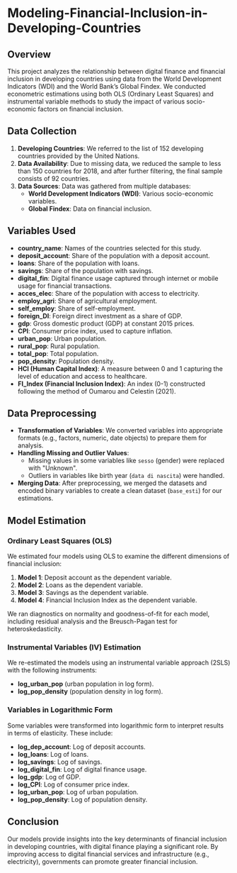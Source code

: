 # Modeling-Financial-Inclusion-in-Developing-Countries

## Overview
This project analyzes the relationship between digital finance and financial inclusion in developing countries using data from the World Development Indicators (WDI) and the World Bank’s Global Findex. We conducted econometric estimations using both OLS (Ordinary Least Squares) and instrumental variable methods to study the impact of various socio-economic factors on financial inclusion.

## Data Collection
1. **Developing Countries**: We referred to the list of 152 developing countries provided by the United Nations.
2. **Data Availability**: Due to missing data, we reduced the sample to less than 150 countries for 2018, and after further filtering, the final sample consists of 92 countries.
3. **Data Sources**: Data was gathered from multiple databases:
   - **World Development Indicators (WDI)**: Various socio-economic variables.
   - **Global Findex**: Data on financial inclusion.

## Variables Used
- **country_name**: Names of the countries selected for this study.
- **deposit_account**: Share of the population with a deposit account.
- **loans**: Share of the population with loans.
- **savings**: Share of the population with savings.
- **digital_fin**: Digital finance usage captured through internet or mobile usage for financial transactions.
- **acces_elec**: Share of the population with access to electricity.
- **employ_agri**: Share of agricultural employment.
- **self_employ**: Share of self-employment.
- **foreign_DI**: Foreign direct investment as a share of GDP.
- **gdp**: Gross domestic product (GDP) at constant 2015 prices.
- **CPI**: Consumer price index, used to capture inflation.
- **urban_pop**: Urban population.
- **rural_pop**: Rural population.
- **total_pop**: Total population.
- **pop_density**: Population density.
- **HCI (Human Capital Index)**: A measure between 0 and 1 capturing the level of education and access to healthcare.
- **FI_Index (Financial Inclusion Index)**: An index (0-1) constructed following the method of Oumarou and Celestin (2021).

## Data Preprocessing
- **Transformation of Variables**: We converted variables into appropriate formats (e.g., factors, numeric, date objects) to prepare them for analysis.
- **Handling Missing and Outlier Values**:
  - Missing values in some variables like `sesso` (gender) were replaced with "Unknown".
  - Outliers in variables like birth year (`data di nascita`) were handled.
- **Merging Data**: After preprocessing, we merged the datasets and encoded binary variables to create a clean dataset (`base_esti`) for our estimations.

## Model Estimation

### Ordinary Least Squares (OLS)
We estimated four models using OLS to examine the different dimensions of financial inclusion:
1. **Model 1**: Deposit account as the dependent variable.
2. **Model 2**: Loans as the dependent variable.
3. **Model 3**: Savings as the dependent variable.
4. **Model 4**: Financial Inclusion Index as the dependent variable.

We ran diagnostics on normality and goodness-of-fit for each model, including residual analysis and the Breusch-Pagan test for heteroskedasticity.

### Instrumental Variables (IV) Estimation
We re-estimated the models using an instrumental variable approach (2SLS) with the following instruments:
- **log_urban_pop** (urban population in log form).
- **log_pop_density** (population density in log form).

### Variables in Logarithmic Form
Some variables were transformed into logarithmic form to interpret results in terms of elasticity. These include:
- **log_dep_account**: Log of deposit accounts.
- **log_loans**: Log of loans.
- **log_savings**: Log of savings.
- **log_digital_fin**: Log of digital finance usage.
- **log_gdp**: Log of GDP.
- **log_CPI**: Log of consumer price index.
- **log_urban_pop**: Log of urban population.
- **log_pop_density**: Log of population density.

## Conclusion
Our models provide insights into the key determinants of financial inclusion in developing countries, with digital finance playing a significant role. By improving access to digital financial services and infrastructure (e.g., electricity), governments can promote greater financial inclusion.
